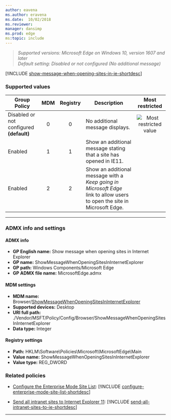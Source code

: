 ```yaml
---
author: eavena
ms.author: eravena
ms.date:  10/02/2018
ms.reviewer: 
manager: dansimp
ms.prod: edge
ms:topic: include
---
```


<!-- ## Show message when opening sites in Internet Explorer --> 

>*Supported versions: Microsoft Edge on Windows 10, version 1607 and later*<br>
>*Default setting:  Disabled or not configured (No additional message)*

<!-- RS5 update: add option for showing interstitial page with stay in Edge link (Koch) -->
[!INCLUDE [show-message-when-opening-sites-in-ie-shortdesc](../shortdesc/show-message-when-opening-sites-in-ie-shortdesc.md)]


### Supported values

|                Group Policy                 | MDM | Registry |                                                       Description                                                        |                 Most restricted                  |
|---------------------------------------------|:---:|:--------:|--------------------------------------------------------------------------------------------------------------------------|:------------------------------------------------:|
| Disabled or not configured<br>**(default)** |  0  |    0     |                                             No additional message displays.                                              | ![Most restricted value](/images/check-gn.png) |
|                   Enabled                   |  1  |    1     |                            Show an additional message stating that a site has opened in IE11.                            |                                                  |
|                   Enabled                   |  2  |    2     | Show an additional message with a *Keep going in Microsoft Edge* link to allow users to open the site in Microsoft Edge. |                                                  |

---

### ADMX info and settings
#### ADMX info 
- **GP English name:** Show message when opening sites in Internet Explorer 
- **GP name:** ShowMessageWhenOpeningSitesInInternetExplorer
- **GP path:** Windows Components/Microsoft Edge
- **GP ADMX file name:** MicrosoftEdge.admx

#### MDM settings
- **MDM name:** Browser/[ShowMessageWhenOpeningSitesInInternetExplorer](https://docs.microsoft.com/windows/client-management/mdm/policy-csp-browser#browser-showmessagewhenopeningsitesininternetexplorer)
- **Supported devices:** Desktop
- **URI full path:** ./Vendor/MSFT/Policy/Config/Browser/ShowMessageWhenOpeningSitesInInternetExplorer
- **Data type:** Integer

#### Registry settings
- **Path:** HKLM\Software\Policies\Microsoft\MicrosoftEdge\Main
- **Value name:** ShowMessageWhenOpeningSitesInInternetExplorer
- **Value type:** REG_DWORD

### Related policies

- [Configure the Enterprise Mode Site List](../available-policies.md#configure-the-enterprise-mode-site-list): [!INCLUDE [configure-enterprise-mode-site-list-shortdesc](../shortdesc/configure-enterprise-mode-site-list-shortdesc.md)] 

- [Send all intranet sites to Internet Explorer 11](../available-policies.md#send-all-intranet-sites-to-internet-explorer-11): [!INCLUDE [send-all-intranet-sites-to-ie-shortdesc](../shortdesc/send-all-intranet-sites-to-ie-shortdesc.md)]


<hr>
